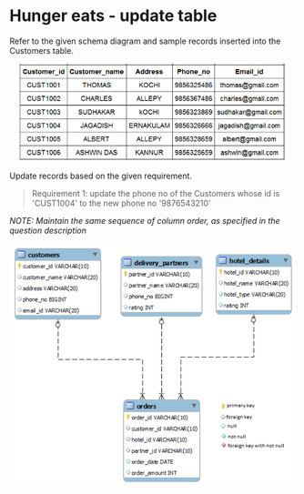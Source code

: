 # Hunger eats - update table

Refer to the given schema diagram and sample records inserted into the Customers table.


![table data](table_data.png)

Update records based on the given requirement.

> Requirement 1: update the phone no of the Customers whose id is 'CUST1004' to the new phone no  '9876543210'

*NOTE: Maintain the same sequence of column order, as specified in the question description*

![database diagram](database_3.png)
